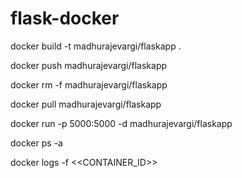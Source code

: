 # flask-docker

docker build -t madhurajevargi/flaskapp .

docker push madhurajevargi/flaskapp

docker rm -f madhurajevargi/flaskapp

docker pull madhurajevargi/flaskapp

docker run -p 5000:5000 -d madhurajevargi/flaskapp

docker ps -a

docker logs -f <<CONTAINER_ID>>
